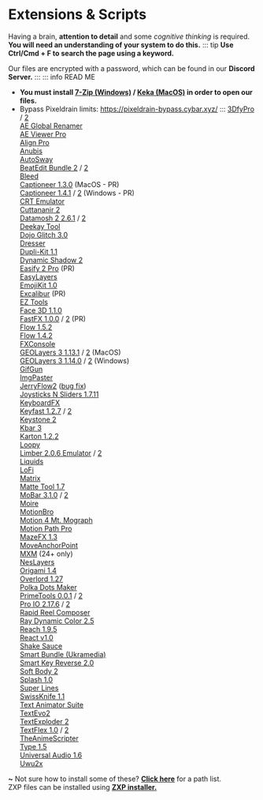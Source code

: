 # **Extensions & Scripts**
Having a brain, __attention to detail__ and some *cognitive thinking* is required.  
**You will need an understanding of your system to do this.**
::: tip
**Use Ctrl/Cmd + F to search the page using a keyword.**

Our files are encrypted with a password, which can be found in our **Discord Server.**
:::
::: info READ ME
- **You must install [7-Zip (Windows)](https://www.7-zip.org) / [Keka (MacOS)](https://d.keka.io/) in order to open our files.**
- Bypass Pixeldrain limits: https://pixeldrain-bypass.cybar.xyz/
:::
[3DfyPro](https://www.mediafire.com/file/s0bx2g802cqwe3v/3DfyPro+Win+Mac+-+DISCORD.GG+∕SATVRN.zip/file) / [2](https://pixeldrain.com/u/vWrPPuPJ)  
[AE Global Renamer](https://www.mediafire.com/file/ezm5gwsmmjdpdsk/AE+Global+Renamer_v2.6.2+-+DISCORD.GG+∕SATVRN.7z/file)  
[AE Viewer Pro](https://www.mediafire.com/file/41xnf9554r8tthz/AEviewer_Pro_V2.2_-_DISCORD.GG_%25E2%2588%2595SATVRN.zip/file)  
[Align Pro](https://www.mediafire.com/file/lx5lki0o1s0daiw/Align+Pro+(WIN+MAC).zip/file)  
[Anubis](https://www.mediafire.com/file/qu4s46b5h23wlsw/Anubis1.0.4.zip/file)  
[AutoSway](https://www.mediafire.com/file/newjv6ive22yal8/AutoSway+v1.90.zip/file)  
[BeatEdit Bundle 2](https://www.mediafire.com/file/up5vs6n00kx0mut/BeatEdit+Bundle+2+Win+Mac+-+DISCORD.GG+∕SATVRN.zip/file) / [2](https://pixeldrain.com/u/NSJcBiDi)  
[Bleed](https://www.mediafire.com/file/l8wld0e1xgyqepv/Aescripts+Bleed+v1.5.zip/file)  
[Captioneer 1.3.0](https://www.mediafire.com/file_premium/dlcm7qtome9zt8b/Captioneer_v1.3.0_Win_Mac__-_DISCORD.GG_%25E2%2588%2595SATVRN.zip/file) (MacOS - PR)  
[Captioneer 1.4.1](https://pixeldrain.com/u/jR9uVpFb) / [2](https://www.mediafire.com/file/sp7e1qyaz47wvpy/Captioneer+1.4.1+Premiere+Pro+Win+-+DISCORD.GG+∕SATVRN.zip/file) (Windows - PR)  
[CRT Emulator](https://www.mediafire.com/file/dgb8s9pxpmksxg3/CRT+EMULATOR+.zip/file)  
[Cuttananir 2](https://www.mediafire.com/file/eb9th1qzy7t0tlx/Cuttananir+2.zip/file)  
[Datamosh 2 2.6.1](https://pixeldrain.com/u/adbCm2QN) / [2](https://www.mediafire.com/file/vbc7sf4oayqbw0c/Datamosh+2+v2.6.1+-+DISCORD.GG+∕SATVRN.zip/file)  
[Deekay Tool](https://www.mediafire.com/file/wq4yl97lhbyy6il/Deekay+Tool+v1.1.zip/file)  
[Dojo Glitch 3.0](https://www.mediafire.com/file/xuca7tya2fmiveq/Dojo+Glitch+v3.0+by+Creative+Dojo.zip/file)  
[Dresser](https://www.mediafire.com/file/bom5cu1dajfhe8s/Aescripts_-_Dresser_-_DISCORD.GG_%25E2%2588%2595SATVRN.zip/file)  
[Dupli-Kit 1.1](https://www.mediafire.com/file/6yd4euaeiwm5bkk/Dupli-Kit+v1.1.zip/file)  
[Dynamic Shadow 2](https://www.mediafire.com/file/gtkwoaxp785mcl2/DynamicShadow_2_-_DISCORD.GG_%25E2%2588%2595SATVRN.zip/file)  
[Easify 2 Pro](https://www.mediafire.com/file/f6n2142x61pqt2z/Easify+2+Pro+2.5.0.zip/file) (PR)  
[EasyLayers](https://www.mediafire.com/file/et7fpgsjsmzal8u/EasyLayers_-_DISCORD.GG_%25E2%2588%2595SATVRN.zip/file)  
[EmojiKit 1.0](https://www.mediafire.com/file/ls6hnui7ybgvagb/EmojiKit+v1.0.zip/file)  
[Excalibur](https://www.mediafire.com/file/tsyehv9ghwhqayh/Excalibur_1.1.5_%2528WIN%252BMAC%2529_-_DISCORD.GG_%25E2%2588%2595SATVRN.zip/file) (PR)  
[EZ Tools](https://www.mediafire.com/file/hhu9z3td2lzhb0j/EZ+Tools.zip/file)  
[Face 3D 1.1.0](https://www.mediafire.com/file_premium/ls6i8s3xe5fusxn/Face_3D_v1.1.0_-_DISCORD.GG_%25E2%2588%2595SATVRN.zip/file)  
[FastFX 1.0.0](https://pixeldrain.com/u/y5JDrfBh) / [2](https://www.mediafire.com/file/vnpxn8od0hqvpgj/FastFX+v1.0.0+Win+Mac+PR+-+DISCORD.GG+∕SATVRN.zip/file) (PR)  
[Flow 1.5.2](https://www.mediafire.com/file/ocqndam6ffyav2g/Flow_1.5.2_-_DISCORD.GG_%25E2%2588%2595SATVRN.zip/file)  
[Flow 1.4.2](https://www.mediafire.com/file/agr3p6fit68f5z5/Flow+v1.4.zip/file)  
[FXConsole](https://www.videocopilot.net/blog/2018/05/fx-console-updated-to-v1-0-3/)  
[GEOLayers 3 1.13.1](https://pixeldrain.com/u/EQnYqwqH) / [2](https://www.mediafire.com/file_premium/7gjagg04sltxi2h/GEOlayers_3_v1.13.1_Win_Mac_-_DISCORD.GG_%25E2%2588%2595SATVRN.zip/file) (MacOS)  
[GEOLayers 3 1.14.0](https://pixeldrain.com/u/XwqSr4pX) / [2](https://www.mediafire.com/file/ugop4f8z9ldbxid/GEOLayers+3+1.14.0+Adobe+Win+-+DISCORD.GG+∕SATVRN.zip/file) (Windows)  
[GifGun](https://www.mediafire.com/file/ki9fpe3fkllpttg/GifGun+(WIN+MAC).zip/file)  
[ImgPaster](https://www.mediafire.com/file/ns9r44evzz40dr2/Aescript_imgPaster_V1.zip/file)  
[JerryFlow2](https://www.mediafire.com/file/w47fw9iayfbn0di/Jerryflow_V2.zip/file) ([bug fix](https://streamable.com/i4spb1))  
[Joysticks N Sliders 1.7.11](https://www.mediafire.com/file_premium/8mnlbqfbum2gyvx/Joysticks_n_Sliders_v1.7.11_-_DISCORD.GG_%25E2%2588%2595SATVRN.zip/file)  
[KeyboardFX](https://www.mediafire.com/file/pvoqsui7rx4z98r/keyboardfx_v1__-_DISCORD.GG_%25E2%2588%2595SATVRN.zip/file)  
[Keyfast 1.2.7](https://www.mediafire.com/file/vwyig61qitxhzf7/Keyfast+1.2.7+Win+Mac+-+DISCORD.GG+∕SATVRN.zip/file) / [2](https://pixeldrain.com/u/ts7Cfoxy)  
[Keystone 2](https://www.mediafire.com/file/kuxbxl839r6vm6s/Aescripts_Keystone_2.0.2_WinMac.zip/file)  
[Kbar 3](https://www.mediafire.com/file/rwbp6a7aupv6k0g/kbar_v3.1.1_-_DISCORD.GG_%25E2%2588%2595SATVRN.zip/file)  
[Karton 1.2.2](https://www.mediafire.com/file/xpent64o1kyal36/Karton+v1.2.2+-+DISCORD.GG+∕SATVRN.zip/file)  
[Loopy](https://www.mediafire.com/file/h47ft29wl6afxrj/loopy_1.1_-_DISCORD.GG_%25E2%2588%2595SATVRN.zip/file)  
[Limber 2.0.6 Emulator](https://www.mediafire.com/file/4fsqz1xg19ud97m/Limber+2.0.6+Emulator+Win+Mac+-+DISCORD.GG+∕SATVRN.zip/file) / [2](https://pixeldrain.com/u/5myiYeGi)  
[Liquids](https://www.mediafire.com/file/5o7kcm2xxjxjqai/Aescripts_Liquids_1.0.zip/file)  
[LoFi](https://www.mediafire.com/file/n6h8wqy34stbpv9/LoFi+ZXP.zip/file)  
[Matrix](https://www.mediafire.com/file/j9ja354788ntweb/Matrix_ZXP.zip/file)  
[Matte Tool 1.7](https://www.mediafire.com/file/yb03cdc0j9bvw38/Matte+Tool+v1.7.zip/file)  
[MoBar 3.1.0](https://www.mediafire.com/file/x662c6amhmbn4ak/Mobar+3.1.0+Win+Mac+-+DISCORD.GG+∕SATVRN.zip/file) / [2](https://pixeldrain.com/u/dX5yZSzW)  
[Moire](https://www.mediafire.com/file/tjt08ss4d8y3tti/Aescripts_Moire_v1.6_-_DISCORD.GG_%25E2%2588%2595SATVRN.zip/file)  
[MotionBro](https://www.mediafire.com/file/i2lrgaq1pv65md2/Motion+Bro+(WIN+++MAC)+DISCORD.GGSATVRN.zip/file)  
[Motion 4 Mt. Mograph](https://www.mediafire.com/file/zld24u19ab110z2/Motion_4_by_Mt_Mograph_%2528WIN%252BMAC%2529_-_DISCORD.GG_%25E2%2588%2595SATVRN.zip/file)  
[Motion Path Pro](https://www.mediafire.com/file/35mke8b1kh81shp/Motion_Path_Pro_v1.0_-_DISCORD.GG_%25E2%2588%2595SATVRN.zip/file)  
[MazeFX 1.3](https://www.mediafire.com/file/uh5uk13qyv8dl15/MazeFX+v1.32.zip/file)  
[MoveAnchorPoint](https://www.mediafire.com/file/letm7z4oc2kfi9l/MoveAnchorPoint_4_-_DISCORD.GG_%25E2%2588%2595SATVRN.zip/file)  
[MXM](https://www.mediafire.com/file/752avx9ocip055b/MXM_1.0.0.zip/file) (24+ only)  
[NesLayers](https://github.com/nessu1n/NesLayers)  
[Origami 1.4](https://www.mediafire.com/file/fjbr1ai3nu1loaf/Origami+v1.4.0.zip/file)  
[Overlord 1.27](https://www.mediafire.com/file/bjbekijya6rlu8l/Battle+Axe+Overlord+v1.27.zip/file)  
[Polka Dots Maker](https://www.mediafire.com/file/w5yby2wttqsj9t1/Polka_Dots_Maker_v1.2_-_DISCORD.GG_%25E2%2588%2595SATVRN.zip/file)  
[PrimeTools 0.0.1](https://www.mediafire.com/file/kgn4eoc70fjnfht/PrimeTools+0.0.1+-+DISCORD.GG+∕SATVRN.zip/file) / [2](https://pixeldrain.com/u/FThbQdsw)  
[Pro IO 2.17.6](https://www.mediafire.com/file/r211ptxrjq8u66x/Pro+IO+2.17.6+Win+Mac+-+DISCORD.GG+∕SATVRN.zip/file) / [2](https://pixeldrain.com/u/6coXL2WU)  
[Rapid Reel Composer](https://www.mediafire.com/file/xy33190ouqwxxl6/Rapid_Reel_Composer_-_DISCORD.GG_%25E2%2588%2595SATVRN.zip/file)  
[Ray Dynamic Color 2.5](https://www.mediafire.com/file/vyi7az7lnypcki7/Ray+Dynamic+Color+2+v2.5.10.zip/file)  
[Reach 1.9.5](https://www.mediafire.com/file_premium/dmn1eavob0dndvm/Reach_AEssential_Kit_v1.9.5_-_DISCORD.GG_%25E2%2588%2595SATVRN.zip/file)  
[React v1.0](https://www.mediafire.com/file/vvmvd9six9vah9d/React+v1.0.1.zip/file)  
[Shake Sauce](https://www.mediafire.com/file/aqxlfa75x9kam0t/Shake_Sauce_-_DISCORD.GG_%25E2%2588%2595SATVRN.zip/file)  
[Smart Bundle (Ukramedia)](https://www.mediafire.com/file/hatkdzu5eu5bjuk/Ukramedia_Smart_Bundle.zip/file)  
[Smart Key Reverse 2.0](https://www.mediafire.com/file/n8uhjykwjs78j44/Smart+Key+Reverse+v2.0.zip/file)  
[Soft Body 2](https://www.mediafire.com/file/5eipywbavi76usr/Soft_Body_2_-_DISCORD.GG_%25E2%2588%2595SATVRN.zip/file)  
[Splash 1.0](https://www.mediafire.com/file/tnw680qlkj0rxpk/Splash+v1.03.zip/file)  
[Super Lines](https://www.mediafire.com/file/vyoukt9f9xdvzcz/Super_Lines_%2528WIN%252BMAC%2529_-_DISCORD.GG_%25E2%2588%2595SATVRN.zip/file)  
[SwissKnife 1.1](https://www.mediafire.com/file_premium/7z44k0jtian05bw/SwissKnife1.1.7_-_DISCORD.GG_%25E2%2588%2595SATVRN.zip/file)  
[Text Animator Suite](https://www.mediafire.com/file/m0jj8c2krnmvj4n/Text+Animator+Suite.zip/file)  
[TextEvo2](https://www.mediafire.com/file/mp3yb922olfrowh/textoevo2.zip/file)  
[TextExploder 2](https://www.mediafire.com/file/be5k2q38f70xtmt/TextExploder+2+v2.0.004.zip/file)  
[TextFlex 1.0](https://www.mediafire.com/file/iagq83orvgoq0da/TextFlex+1.0+Win+Mac+-+DISCORD.GG+∕SATVRN.zip/file) / [2](https://pixeldrain.com/u/tstpkRxx)  
[TheAnimeScripter](https://github.com/NevermindNilas/TheAnimeScripter)  
[Type 1.5](https://www.mediafire.com/file/7qe9fi9kz4ans52/Type1.5.2.zip/file)  
[Universal Audio 1.6](https://www.mediafire.com/file/u88h5wpvyf55uun/Universal+Audio+v1.6.95.zip/file)  
[Uwu2x](https://www.mediafire.com/file/r1mf4m8vgd3mk5k/uwu2x-7.3.zip/file)  

**~** Not sure how to install some of these? [**Click here**](https://rentry.co/ae-paths) for a path list.  
ZXP files can be installed using [**ZXP installer.**](https://aescripts.com/learn/zxp-installer/?gad_source=1&gclid=EAIaIQobChMI9e7TorT9hgMV6IFaBR133gJDEAAYASAAEgIBt_D_BwE)
